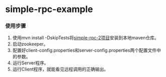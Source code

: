 # simple-rpc-example
### 使用步骤  

1. 使用mvn install -DskipTests将[simple-rpc-2项目](https://github.com/wanwanpp/simple-rpc-2)安装到本地maven仓库。 
2. 启动zookeeper。
3. 配置好client-config.properties和server-config.properties两个配置文件中的参数。
4. 运行Server程序。
5. 运行Client程序，就能看见远程调用的正确输出。
